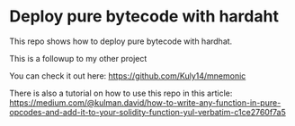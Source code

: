 # Deploy pure bytecode with hardaht

This repo shows how to deploy pure bytecode with hardhat.

This is a followup to my other project

You can check it out here: https://github.com/Kuly14/mnemonic

There is also a tutorial on how to use this repo in this article: https://medium.com/@kulman.david/how-to-write-any-function-in-pure-opcodes-and-add-it-to-your-solidity-function-yul-verbatim-c1ce2760f7a5
